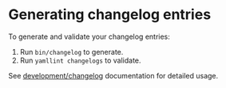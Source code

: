 # Generating changelog entries

To generate and validate your changelog entries:

1. Run `bin/changelog` to generate.
1. Run `yamllint changelogs` to validate.

See [development/changelog] documentation for detailed usage.

[development/changelog]: https://docs.gitlab.com/ee/development/changelog.html
